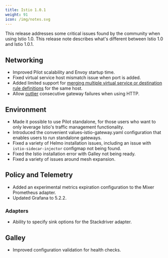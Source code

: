 ```yaml
---
title: Istio 1.0.1
weight: 91
icon: /img/notes.svg
---
```


This release addresses some critical issues found by the community when using Istio 1.0. This release note describes what's different between Istio 1.0 and Istio 1.0.1.

## Networking

- Improved Pilot scalability and Envoy startup time.
- Fixed virtual service host mismatch issue when port is added.
- Added limited support for [merging multiple virtual service or destination rule definitions](/help/ops/traffic-management/deploy-guidelines/#multiple-virtual-services-and-destination-rules-for-the-same-host) for the same host.
- Allow [outlier](https://www.envoyproxy.io/docs/envoy/latest/api-v1/cluster_manager/cluster_outlier_detection.html) consecutive gateway failures when using HTTP.

## Environment

- Made it possible to use Pilot standalone, for those users who want to only leverage Istio's traffic management functionality.
- Introduced the convenient values-istio-gateway.yaml configuration that enables users to run standalone gateways.
- Fixed a variety of Helmo installation issues, including an issue with `istio-sidecar-injector` configmap not being found.
- Fixed the Istio installation error with Galley not being ready.
- Fixed a variety of issues around mesh expansion.

## Policy and Telemetry

- Added an experimental metrics expiration configuration to the Mixer Prometheus adapter.
- Updated Grafana to 5.2.2.

### Adapters

- Ability to specify sink options for the Stackdriver adapter.

## Galley

- Improved configuration validation for health checks.
